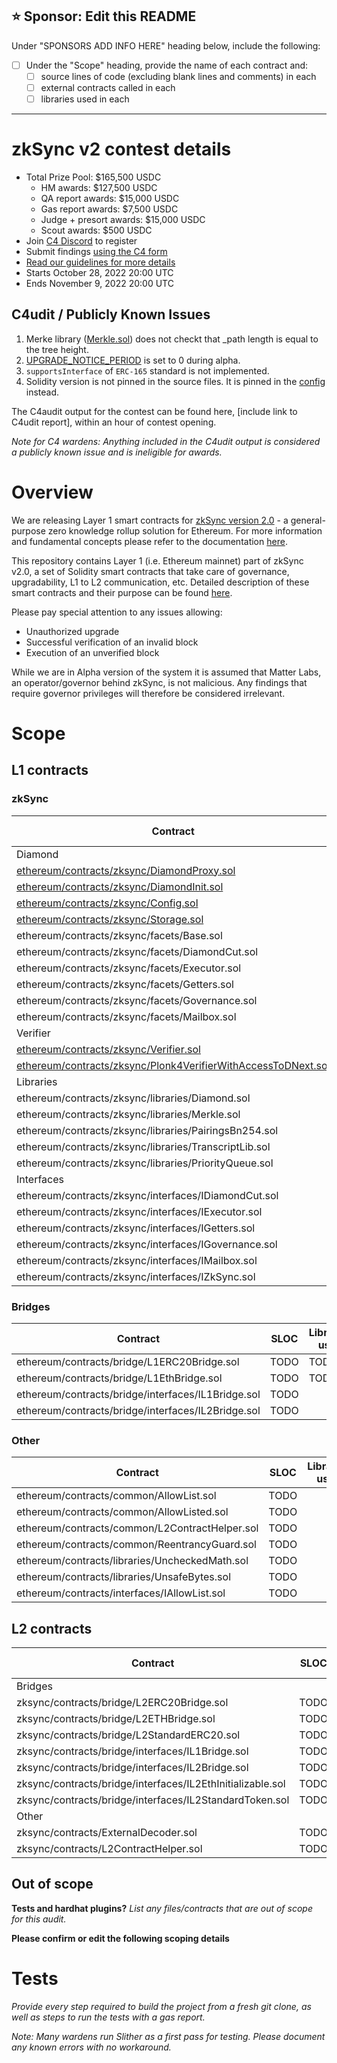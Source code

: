 ## ⭐️ Sponsor: Edit this README

Under "SPONSORS ADD INFO HERE" heading below, include the following:

- [ ] Under the "Scope" heading, provide the name of each contract and:
  - [ ] source lines of code (excluding blank lines and comments) in each
  - [ ] external contracts called in each
  - [ ] libraries used in each
---

# zkSync v2 contest details
- Total Prize Pool: $165,500 USDC
  - HM awards: $127,500 USDC
  - QA report awards: $15,000 USDC
  - Gas report awards: $7,500 USDC
  - Judge + presort awards: $15,000 USDC
  - Scout awards: $500 USDC
- Join [C4 Discord](https://discord.gg/code4rena) to register
- Submit findings [using the C4 form](https://code4rena.com/contests/2022-10-zksync-v2-contest/submit)
- [Read our guidelines for more details](https://docs.code4rena.com/roles/wardens)
- Starts October 28, 2022 20:00 UTC
- Ends November 9, 2022 20:00 UTC

## C4udit / Publicly Known Issues

1. Merke library ([Merkle.sol](https://github.com/code-423n4/2022-10-zksync/blob/main/ethereum/contracts/zksync/libraries/Merkle.sol)) does not checkt that \_path length is equal to the tree height.
2. [UPGRADE\_NOTICE\_PERIOD](https://github.com/code-423n4/2022-10-zksync/blob/main/ethereum/hardhat.config.ts#L9) is set to 0 during alpha.
3. `supportsInterface` of `ERC-165` standard is not implemented.
4. Solidity version is not pinned in the source files. It is pinned in the [config](https://github.com/code-423n4/2022-10-zksync/blob/main/ethereum/hardhat.config.ts#L82) instead.

The C4audit output for the contest can be found here, [include link to C4udit report], within an hour of contest opening.

*Note for C4 wardens: Anything included in the C4udit output is considered a publicly known issue and is ineligible for awards.*

# Overview

We are releasing Layer 1 smart contracts for [zkSync version 2.0](https://v2.zksync.io/) - a general-purpose zero knowledge rollup solution for Ethereum. For more information and fundamental concepts please refer to the documentation [here](https://v2-docs.zksync.io/dev/#fundamental-topics).

This repository contains Layer 1 (i.e. Ethereum mainnet) part of zkSync v2.0, a set of Solidity smart contracts that take care of governance, upgradability, L1 to L2 communication, etc. Detailed description of these smart contracts and their purpose can be found [here](https://matterlabs.notion.site/zkSync-2-0-smart-contracts-overview-fad227fac94241898417771e4a415f83).

Please pay special attention to any issues allowing:
- Unauthorized upgrade
- Successful verification of an invalid block
- Execution of an unverified block

While we are in Alpha version of the system it is assumed that Matter Labs, an operator/governor behind zkSync, is not malicious. Any findings that require governor privileges will therefore be considered irrelevant.

# Scope

## L1 contracts

### zkSync

| Contract | SLOC | Libraries used |  
| ----------- | ----------- | ----------- |
| Diamond | | |
| [ethereum/contracts/zksync/DiamondProxy.sol](https://github.com/code-423n4/2022-10-zksync/blob/contest-prepare/ethereum/contracts/zksync/DiamondProxy.sol) | TODO |  |
| [ethereum/contracts/zksync/DiamondInit.sol](https://github.com/code-423n4/2022-10-zksync/blob/contest-prepare/ethereum/contracts/zksync/DiamondInit.sol) | TODO |  |
| [ethereum/contracts/zksync/Config.sol](https://github.com/code-423n4/2022-10-zksync/blob/contest-prepare/ethereum/contracts/zksync/Config.sol) | TODO | TODO |
| [ethereum/contracts/zksync/Storage.sol](https://github.com/code-423n4/2022-10-zksync/blob/contest-prepare/ethereum/contracts/zksync/Storage.sol) | TODO | TODO |
| ethereum/contracts/zksync/facets/Base.sol | TODO | TODO |
| ethereum/contracts/zksync/facets/DiamondCut.sol | TODO | TODO |
| ethereum/contracts/zksync/facets/Executor.sol | TODO | TODO |
| ethereum/contracts/zksync/facets/Getters.sol | TODO | TODO |
| ethereum/contracts/zksync/facets/Governance.sol | TODO | TODO |
| ethereum/contracts/zksync/facets/Mailbox.sol | TODO | TODO |
| Verifier| | |
| [ethereum/contracts/zksync/Verifier.sol](https://github.com/code-423n4/2022-10-zksync/blob/contest-prepare/ethereum/contracts/zksync/Verifier.sol) | TODO | TODO |
| [ethereum/contracts/zksync/Plonk4VerifierWithAccessToDNext.sol](https://github.com/code-423n4/2022-10-zksync/blob/contest-prepare/ethereum/contracts/zksync/Plonk4VerifierWithAccessToDNext.sol) | TODO | TODO |
| Libraries | | |
| ethereum/contracts/zksync/libraries/Diamond.sol | TODO | TODO |
| ethereum/contracts/zksync/libraries/Merkle.sol | TODO | TODO |
| ethereum/contracts/zksync/libraries/PairingsBn254.sol | TODO | TODO |
| ethereum/contracts/zksync/libraries/TranscriptLib.sol | TODO | TODO |
| ethereum/contracts/zksync/libraries/PriorityQueue.sol | TODO | TODO |
| Interfaces | | |
| ethereum/contracts/zksync/interfaces/IDiamondCut.sol | TODO |  |
| ethereum/contracts/zksync/interfaces/IExecutor.sol | TODO |  |
| ethereum/contracts/zksync/interfaces/IGetters.sol | TODO |  |
| ethereum/contracts/zksync/interfaces/IGovernance.sol | TODO |  |
| ethereum/contracts/zksync/interfaces/IMailbox.sol | TODO |  |
| ethereum/contracts/zksync/interfaces/IZkSync.sol | TODO |  |

### Bridges

| Contract | SLOC | Libraries used |  
| ----------- | ----------- | ----------- |
| ethereum/contracts/bridge/L1ERC20Bridge.sol | TODO | TODO |
| ethereum/contracts/bridge/L1EthBridge.sol | TODO | TODO |
| ethereum/contracts/bridge/interfaces/IL1Bridge.sol | TODO |  |
| ethereum/contracts/bridge/interfaces/IL2Bridge.sol | TODO |  |

### Other

| Contract | SLOC | Libraries used |  
| ----------- | ----------- | ----------- |
| ethereum/contracts/common/AllowList.sol | TODO |  |
| ethereum/contracts/common/AllowListed.sol | TODO |  |
| ethereum/contracts/common/L2ContractHelper.sol | TODO |  |
| ethereum/contracts/common/ReentrancyGuard.sol | TODO |  |
| ethereum/contracts/libraries/UncheckedMath.sol | TODO |  |
| ethereum/contracts/libraries/UnsafeBytes.sol | TODO |  |
| ethereum/contracts/interfaces/IAllowList.sol | TODO |  |


## L2 contracts

| Contract | SLOC | Libraries used |  
| ----------- | ----------- | ----------- |
| Bridges |  |  |
| zksync/contracts/bridge/L2ERC20Bridge.sol | TODO | TODO |
| zksync/contracts/bridge/L2ETHBridge.sol | TODO | TODO |
| zksync/contracts/bridge/L2StandardERC20.sol | TODO | TODO |
| zksync/contracts/bridge/interfaces/IL1Bridge.sol | TODO |  |
| zksync/contracts/bridge/interfaces/IL2Bridge.sol | TODO |  |
| zksync/contracts/bridge/interfaces/IL2EthInitializable.sol | TODO |  |
| zksync/contracts/bridge/interfaces/IL2StandardToken.sol | TODO |  |
| Other | | |
| zksync/contracts/ExternalDecoder.sol | TODO | |
| zksync/contracts/L2ContractHelper.sol | TODO | |


## Out of scope

**Tests and hardhat plugins?**
*List any files/contracts that are out of scope for this audit.*

**Please confirm or edit the following scoping details**

# Tests

*Provide every step required to build the project from a fresh git clone, as well as steps to run the tests with a gas report.* 

*Note: Many wardens run Slither as a first pass for testing.  Please document any known errors with no workaround.* 
